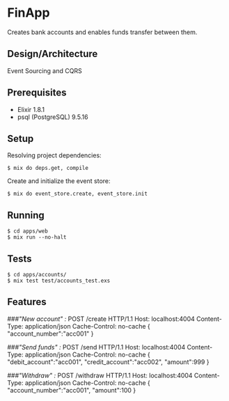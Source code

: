 # FinApp

Creates bank accounts and enables funds transfer between them.

## Design/Architecture

Event Sourcing and CQRS

## Prerequisites

- Elixir 1.8.1
- psql (PostgreSQL) 9.5.16

## Setup

Resolving project dependencies:

    $ mix do deps.get, compile

Create and initialize the event store:

    $ mix do event_store.create, event_store.init

## Running

    $ cd apps/web
    $ mix run --no-halt

## Tests

    $ cd apps/accounts/
    $ mix test test/accounts_test.exs

## Features

###_"New account" :_
    POST /create HTTP/1.1
    Host: localhost:4004
    Content-Type: application/json
    Cache-Control: no-cache
    {
        "account_number":"acc001"
    }

###_"Send funds" :_
    POST /send HTTP/1.1
    Host: localhost:4004
    Content-Type: application/json
    Cache-Control: no-cache
    {
        "debit_account":"acc001",
        "credit_account":"acc002",
        "amount":999
    }

###_"Withdraw" :_
    POST /withdraw HTTP/1.1
    Host: localhost:4004
    Content-Type: application/json
    Cache-Control: no-cache
    {
        "account_number":"acc001",
        "amount":100
    }